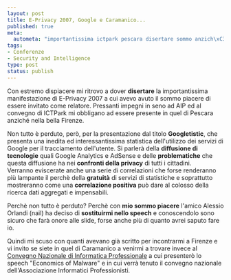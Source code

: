 ```yaml
--- 
layout: post
title: E-Privacy 2007, Google e Caramanico...
published: true
meta: 
  autometa: "importantissima ictpark pescara disertare sommo anzich\xC3\xA8 dispiacere inpegni"
tags: 
- Conferenze
- Security and Intelligence
type: post
status: publish
---
```

Con estremo dispiacere mi ritrovo a dover **disertare** la importantissima manifestazione di E-Privacy 2007 a cui avevo avuto il sommo piacere di essere invitato come relatore. Pressanti impegni in seno ad AIP ed al convegno di ICTPark mi obbligano ad essere presente in quel di Pescara anziché nella bella Firenze.  
  
Non tutto è perduto, però, per la presentazione dal titolo **Googletistic**, che presenta una inedita ed interessantissima statistica dell'utilizzo dei servizi di Google per il tracciamento dell'utente. Si parlerà della **diffusione di tecnologie** quali Google Analytics e AdSense e delle **problematiche** che questa diffusione ha nei **confronti della privacy** di tutti i cittadini.  
Verranno eviscerate anche una serie di correlazioni che forse renderanno più lampante il perchè della **gratuità** di servizi di statistiche e soprattutto mostreranno come una **correlazione positiva** può dare al colosso della ricerca dati aggregati e impensabili.  
  
Perchè non tutto è perduto? Perchè con **mio sommo piacere** l'amico Alessio Orlandi (nail) ha deciso di **sostituirmi nello speech** e conoscendolo sono sicuro che farà onore alle slide, forse anche più di quanto avrei saputo fare io.  
  
Quindi mi scuso con quanti avevano già scritto per incontrarmi a Firenze e vi invito se siete in quel di Caramanico a venirmi a trovare invece al [Convegno Nazionale di Informatica Professionale](http://www.ictpark.it/) a cui presenterò lo speech "Economics of Malware" e in cui verrà tenuto il convegno nazionale dell'Associazione Informatici Professionisti. 
